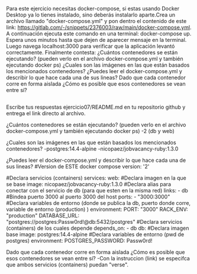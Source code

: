 Para este ejercicio necesitas docker-compose, si estas usando Docker Desktop ya lo tienes instalado, sino deberás instalarlo aparte.Crea un archivo llamado "docker-compose.yml" y pon dentro el contenido de este link: https://gitlab.com/-/snippets/2376003/raw/main/docker-compose.yml.
A continuación ejecuta este comando en una terminal: docker-compose up.
Espera unos minutos hasta que dejen de aparecer mensaje en la terminal. Luego navega localhost:3000 para verificar que la aplicación levantó correctamente.
Finalmente contesta:
¿Cuántos contenedores se están ejecutando? (pueden verlo en el archivo docker-compose.yml y también ejecutando docker ps)
¿Cuales son las imágenes en las que están basados los mencionados contenedores?
¿Puedes leer el docker-compose.yml y describir lo que hace cada una de sus lineas?
Dado que cada contenedor corre en forma aislada ¿Cómo es posible que esos contenedores se vean entre sí?

##
Escribe tus respuestas ejercicio07/README.md en tu repositorio github y entrega el link directo al archivo.

¿Cuántos contenedores se están ejecutando? (pueden verlo en el archivo docker-compose.yml y también ejecutando docker ps)
-2 (db y web)

¿Cuales son las imágenes en las que están basados los mencionados contenedores?
-postgres:14.4-alpine
-nicopaez/jobvacancy-ruby:1.3.0

¿Puedes leer el docker-compose.yml y describir lo que hace cada una de sus lineas?
#Version de ESTE docker compose
version: '2'

#Declara servicios (containers)
services:
  web:
  #Declara imagen en la que se base
    image: nicopaez/jobvacancy-ruby:1.3.0
    #Declara alias para conectar con el servicio de db (para que esten en la misma red)
    links:
      - db
    #Bindea puerto 3000 al puerto 3000 del host
    ports:
      - "3000:3000"
    #Declara variables de entorno (donde se publica la db, puerto donde corre, variable de entorno (production) )
    environment:
      PORT: "3000"
      RACK_ENV: "production"
      DATABASE_URL: "postgres://postgres:Passw0rd!@db:5432/postgres"
    #Declara servicios (containers) de los cuales depende
    depends_on:
      - db
  db:
    #Declara imagen base
    image: postgres:14.4-alpine
#Declara variables de entorno (pwd de postgres)
    environment:
      POSTGRES_PASSWORD: Passw0rd!


Dado que cada contenedor corre en forma aislada ¿Cómo es posible que esos contenedores se vean entre sí?
-Con la instruccion (link) se especifca que ambos servicios (containers) puedan "verse".
